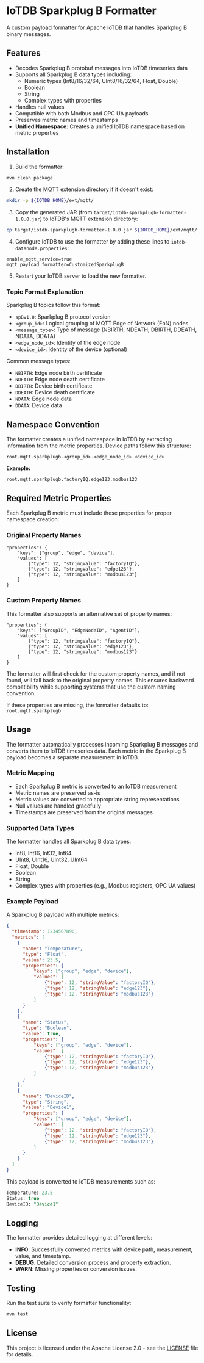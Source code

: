 # IoTDB Sparkplug B Formatter

A custom payload formatter for Apache IoTDB that handles Sparkplug B binary messages.

## Features

- Decodes Sparkplug B protobuf messages into IoTDB timeseries data
- Supports all Sparkplug B data types including:
    - Numeric types (Int8/16/32/64, UInt8/16/32/64, Float, Double)
    - Boolean
    - String
    - Complex types with properties
- Handles null values
- Compatible with both Modbus and OPC UA payloads
- Preserves metric names and timestamps
- **Unified Namespace:** Creates a unified IoTDB namespace based on metric properties

## Installation

1. Build the formatter:

```bash
mvn clean package
```
2. Create the MQTT extension directory if it doesn't exist:
```bash
mkdir -p ${IOTDB_HOME}/ext/mqtt/
```

3. Copy the generated JAR (from `target/iotdb-sparkplugb-formatter-1.0.0.jar`) to IoTDB's MQTT extension directory:

```bash
cp target/iotdb-sparkplugb-formatter-1.0.0.jar ${IOTDB_HOME}/ext/mqtt/
```

4. Configure IoTDB to use the formatter by adding these lines to `iotdb-datanode.properties`:

```properties
enable_mqtt_service=true
mqtt_payload_formatter=CustomizedSparkplugB
```

5. Restart your IoTDB server to load the new formatter.

### Topic Format Explanation

Sparkplug B topics follow this format:

- `spBv1.0`: Sparkplug B protocol version
- `<group_id>`: Logical grouping of MQTT Edge of Network (EoN) nodes
- `<message_type>`: Type of message (NBIRTH, NDEATH, DBIRTH, DDEATH, NDATA, DDATA)
- `<edge_node_id>`: Identity of the edge node
- `<device_id>`: Identity of the device (optional)

Common message types:

- `NBIRTH`: Edge node birth certificate
- `NDEATH`: Edge node death certificate
- `DBIRTH`: Device birth certificate
- `DDEATH`: Device death certificate
- `NDATA`: Edge node data
- `DDATA`: Device data

## Namespace Convention

The formatter creates a unified namespace in IoTDB by extracting information from the metric properties. Device paths follow this structure:

```
root.mqtt.sparkplugb.<group_id>.<edge_node_id>.<device_id>
```

**Example:**

```
root.mqtt.sparkplugb.factoryIQ.edge123.modbus123
```

## Required Metric Properties

Each Sparkplug B metric must include these properties for proper namespace creation:

### Original Property Names
```
"properties": {
    "keys": ["group", "edge", "device"],
    "values": [
        {"type": 12, "stringValue": "factoryIQ"},
        {"type": 12, "stringValue": "edge123"},
        {"type": 12, "stringValue": "modbus123"}
    ]
}
```

### Custom Property Names
This formatter also supports an alternative set of property names:
```
"properties": {
    "keys": ["GroupID", "EdgeNodeID", "AgentID"],
    "values": [
        {"type": 12, "stringValue": "factoryIQ"},
        {"type": 12, "stringValue": "edge123"},
        {"type": 12, "stringValue": "modbus123"}
    ]
}
```

The formatter will first check for the custom property names, and if not found, will fall back to the original property names. This ensures backward compatibility while supporting systems that use the custom naming convention.

If these properties are missing, the formatter defaults to: `root.mqtt.sparkplugb`

## Usage

The formatter automatically processes incoming Sparkplug B messages and converts them to IoTDB timeseries data. Each
metric in the Sparkplug B payload becomes a separate measurement in IoTDB.

### Metric Mapping

- Each Sparkplug B metric is converted to an IoTDB measurement
- Metric names are preserved as-is
- Metric values are converted to appropriate string representations
- Null values are handled gracefully
- Timestamps are preserved from the original messages

### Supported Data Types

The formatter handles all Sparkplug B data types:

- Int8, Int16, Int32, Int64
- UInt8, UInt16, UInt32, UInt64
- Float, Double
- Boolean
- String
- Complex types with properties (e.g., Modbus registers, OPC UA values)

### Example Payload

A Sparkplug B payload with multiple metrics:

```json
{
  "timestamp": 1234567890,
  "metrics": [
    {
      "name": "Temperature",
      "type": "Float",
      "value": 23.5,
      "properties": {
          "keys": ["group", "edge", "device"],
          "values": [
              {"type": 12, "stringValue": "factoryIQ"},
              {"type": 12, "stringValue": "edge123"},
              {"type": 12, "stringValue": "modbus123"}
          ]
      }
    },
    {
      "name": "Status",
      "type": "Boolean",
      "value": true,
      "properties": {
          "keys": ["group", "edge", "device"],
          "values": [
              {"type": 12, "stringValue": "factoryIQ"},
              {"type": 12, "stringValue": "edge123"},
              {"type": 12, "stringValue": "modbus123"}
          ]
      }
    },
    {
      "name": "DeviceID",
      "type": "String",
      "value": "Device1",
      "properties": {
          "keys": ["group", "edge", "device"],
          "values": [
              {"type": 12, "stringValue": "factoryIQ"},
              {"type": 12, "stringValue": "edge123"},
              {"type": 12, "stringValue": "modbus123"}
          ]
      }
    }
  ]
}
```

This payload is converted to IoTDB measurements such as:

```sql
Temperature: 23.5
Status: true
DeviceID: "Device1"
```

## Logging

The formatter provides detailed logging at different levels:

- **INFO**: Successfully converted metrics with device path, measurement, value, and timestamp.
- **DEBUG**: Detailed conversion process and property extraction.
- **WARN**: Missing properties or conversion issues.

## Testing

Run the test suite to verify formatter functionality:

```bash
mvn test
```

## License

This project is licensed under the Apache License 2.0 - see the [LICENSE](LICENSE) file for details.